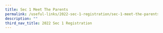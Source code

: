 ```yaml
---
title: Sec 1 Meet The Parents
permalink: /useful-links/2022-sec-1-registration/sec-1-meet-the-parents
description: ""
third_nav_title: 2022 Sec 1 Registration
---
```

